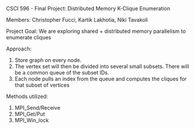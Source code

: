 CSCI 596 - Final Project: Distributed Memory K-Clique Enumeration

Members: Christopher Fucci, Kartik Lakhotia, Niki Tavakoli

Project Goal: We are exploring shared + distributed memory parallelism to enumerate cliques

Approach: 
1. Store graph on every node. 
2. The vertex set will then be divided into several small subsets. There will be a common queue of the subset IDs.
3. Each node pulls an index from the queue and computes the cliques for that subset of vertices

Methods utilized:
1. MPI_Send/Receive
2. MPI_Get/Put
3. MPI_Win_lock
